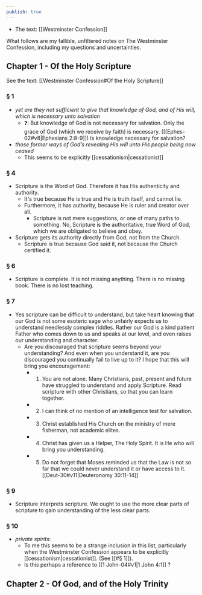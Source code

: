 ```yaml
---
publish: true
---
```

- The text: [[Westminster Confession]]

What follows are my fallible, unfiltered notes on The Westminster Confession, including my questions and uncertainties. 
## Chapter 1 - Of the Holy Scripture
See the text: [[Westminster Confession#Of the Holy Scripture]] 
### § 1
- *yet are they not sufficient to give that knowledge of God, and of His will, which is necessary unto salvation*
	- ❓: But knowledge of God is not necessary for salvation. Only the grace of God (which we receive by faith) is necessary. ([[Ephes-02#v8|Ephesians 2:8-9]]) Is knowledge necessary for salvation? 
- *those former ways of God’s revealing His will unto His people being now ceased*
	- This seems to be explicitly [[cessationism|cessationist]]  

### § 4
- Scripture is the Word of God. Therefore it has His authenticity and authority. 
	- It's true because He is true and He is truth itself, and cannot lie. 
	- Furthermore, it has authority, because He is ruler and creator over all. 
		- Scripture is not mere suggestions, or one of many paths to something. No, Scripture is the authoritative, true Word of God, which we are obligated to believe and obey. 
- Scripture gets its authority directly from God, not from the Church. 
	- Scripture is true because God said it, not because the Church certified it. 

### § 6

- Scripture is complete. It is not missing anything. There is no missing book. There is no lost teaching. 

### § 7

- Yes scripture can be difficult to understand, but take heart knowing that our God is not some esoteric sage who unfairly expects us to understand needlessly complex riddles. Rather our God is a kind patient Father who comes down to us and speaks at our level, and even raises our understanding and character. 
	- Are you discouraged that scripture seems beyond your understanding? And even when you understand it, are you discouraged you continually fail to live up to it? I hope that this will bring you encouragement: 
		- 1. You are not alone. Many Christians, past, present and future have struggled to understand and apply Scripture. Read scripture with other Christians, so that you can learn together. 
		- 2. I can think of no mention of an intelligence test for salvation. 
		- 3. Christ established His Church on the ministry of mere fisherman, not academic elites. 
		- 4. Christ has given us a Helper, The Holy Spirit. It is He who will bring you understanding. 
		- 5. Do not forget that Moses reminded us that the Law is not so far that we could never understand it or have access to it. [[Deut-30#v11|Deuteronomy 30:11-14]] 

### § 9
- Scripture interprets scripture. We ought to use the more clear parts of scripture to gain understanding of the less clear parts. 

### § 10 
- *private spirits*: 
	- To me this seems to be a strange inclusion in this list, particularly when the Westminster Confession appears to be explicitly [[cessationism|cessationist]]. (See [[#§ 1]]). 
	- Is this perhaps a reference to [[1 John-04#v1|1 John 4:1]] ?

## Chapter 2 - Of God, and of the Holy Trinity
